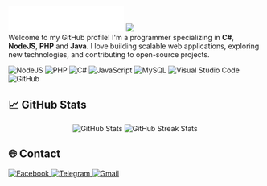 ![header](https://raw.githubusercontent.com/phuc1dev/phuc1dev/main/assets/svg/header.svg)
![](https://komarev.com/ghpvc/?username=phuc1dev&label=PROFILE+VIEWS&abbreviated=true)  
Welcome to my GitHub profile! I'm a programmer specializing in **C#**, **NodeJS**, **PHP** and **Java**. I love building scalable web applications, exploring new technologies, and contributing to open-source projects.

![NodeJS](https://img.shields.io/badge/-NodeJS-339933?style=flat&logo=node.js&logoColor=white)
![PHP](https://img.shields.io/badge/-PHP-777BB4?style=flat&logo=php&logoColor=white)
![C#](https://img.shields.io/badge/-C%23-239120?style=flat&logo=csharp&logoColor=white)
![JavaScript](https://img.shields.io/badge/-JavaScript-F7DF1E?style=flat&logo=javascript&logoColor=black)
![MySQL](https://img.shields.io/badge/-MySQL-0e44e8?style=flat&logo=mysql&logoColor=white)
![Visual Studio Code](https://img.shields.io/badge/-VS%20Code-007ACC?style=flat&logo=visual-studio-code&logoColor=white)
![GitHub](https://img.shields.io/badge/-GitHub-181717?style=flat&logo=github&logoColor=white)

## 📈 GitHub Stats
<div align="center">
  <img src="https://github-readme-stats.vercel.app/api?username=phuc1dev&show_icons=true&theme=transparent&k=1" alt="GitHub Stats"/>
  <img src="https://github-readme-streak-stats.herokuapp.com/?user=phuc1dev&theme=transparent" alt="GitHub Streak Stats"/>
</div>

## 🌐 Contact
<p align="left">
  <a href="https://fb.com/phuc1dev" target="_blank">
    <img src="https://img.shields.io/badge/-Facebook-0866FF?style=flat&logo=facebook&logoColor=white" alt="Facebook"/>
  </a>

  <a href="https://t.me/phuc1dev" target="_blank">
    <img src="https://img.shields.io/badge/-Telegram-0088cc?style=flat&logo=telegram&logoColor=white" alt="Telegram"/>
  </a>

  <a href="mailto:xyz.junomc@gmail.com" target="_blank">
    <img src="https://img.shields.io/badge/-Email-D14836?style=flat&logo=gmail&logoColor=white" alt="Gmail"/>
  </a>
</p>
